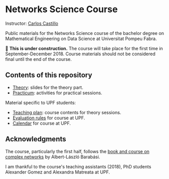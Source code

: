 # Networks Science Course

Instructor: [Carlos Castillo](http://chato.cl/research)

Public materials for the Networks Science course of the bachelor degree on Mathematical Engineering on Data Science at Universitat Pompeu Fabra.

:construction: **This is under construction.** The course will take place for the first time in September-December 2018. Course materials should not be considered final until the end of the course.

## Contents of this repository

* [Theory](theory/): slides for the theory part.
* [Practicum](practicum/): activities for practical sessions.

Material specific to UPF students:

* [Teaching plan](teaching-plan.md): course contents for theory sessions.
* [Evaluation rules](upf-2018-evaluation.md) for course at UPF.
* [Calendar](upf-2018-calendar.md) for course at UPF.

## Acknowledgments

The course, particularly the first half, follows the [book and course on complex networks](https://www.barabasilab.com/course) by Albert-László Barabási.


I am thankful to the course's teaching assistants (2018), PhD students Alexander Gomez and Alexandra Matreata at UPF.

